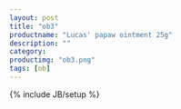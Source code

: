 ```yaml
---
layout: post
title: "ob3"
productname: "Lucas' papaw ointment 25g"
description: ""
category: 
productimg: "ob3.png"
tags: [ob]
---
```

{% include JB/setup %}
